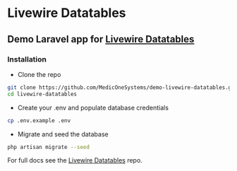 # Livewire Datatables

## Demo Laravel app for [Livewire Datatables](https://github.com/mediconesystems/livewire-datatables)

### Installation
- Clone the repo

```bash
git clone https://github.com/MedicOneSystems/demo-livewire-datatables.git
cd livewire-datatables
```

- Create your .env and populate database credentials
```bash
cp .env.example .env
```

- Migrate and seed the database
```bash
php artisan migrate --seed
```

For full docs see the [Livewire Datatables](https://github.com/mediconesystems/livewire-datatables) repo.